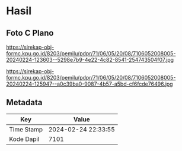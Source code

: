 # Hasil

## Foto C Plano

https://sirekap-obj-formc.kpu.go.id/8203/pemilu/pdpr/71/06/05/20/08/7106052008005-20240224-123603--5298e7b9-4e22-4c82-8541-254743504f07.jpg

https://sirekap-obj-formc.kpu.go.id/8203/pemilu/pdpr/71/06/05/20/08/7106052008005-20240224-125947--a0c39ba0-9087-4b57-a5bd-cf6fcde76496.jpg


## Metadata

| Key        | Value               |
| ---------- | ------------------- |
| Time Stamp | 2024-02-24 22:33:55 |
| Kode Dapil | 7101                |



